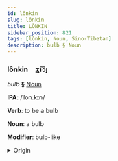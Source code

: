 ```yaml
---
id: lônkin
slug: lônkin
title: LÔNKIN
sidebar_position: 821
tags: [lônkin, Noun, Sino-Tibetan]
description: bulb § Noun
---
```


### lônkin&emsp;<span kind="abugida">ʓ̃ıɔ̃ȷ</span>

*bulb* **§** [Noun](../../tags/Noun)

**IPA**: /ˈlon.kɪn/

**Verb**: to be a bulb

**Noun**: a bulb

**Modifier**: bulb-like

<details>
    <summary>Origin</summary>
    Cantonese 鱗莖 leon4 ging3 [lɵnkɪŋ]<br/>
    <em>Sino-Tibetan Language Family</em>
</details>